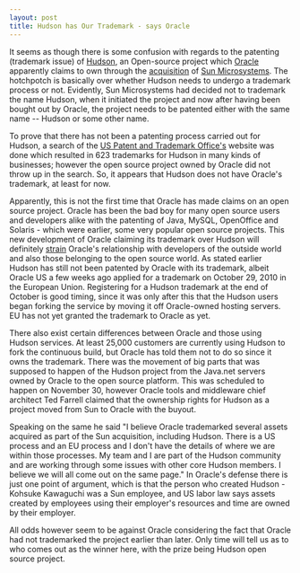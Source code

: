 ```yaml
---
layout: post
title: Hudson has Our Trademark - says Oracle
---
```


It seems as though there is some confusion with regards to the patenting (trademark issue) of <a href="http://wiki.hudson-ci.org/">Hudson</a>, an Open-source project which <a href="http://www.oracle.com/">Oracle</a> apparently claims to own through the <a href="http://news.cnet.com/8301-30685_3-20000019-264.html">acquisition</a> of <a href="http://en.wikipedia.org/wiki/Sun_Microsystems">Sun Microsystems</a>. The hotchpotch is basically over whether Hudson needs to undergo a trademark process or not. Evidently, Sun Microsystems had decided not to trademark the name Hudson, when it initiated the project and now after having been bought out by Oracle, the project needs to be patented either with the same name -- Hudson or some other name.

To prove that there has not been a patenting process carried out for Hudson, a search of the <a href="http://www.uspto.gov/">US Patent and Trademark Office's</a> website was done which resulted in 623 trademarks for Hudson in many kinds of businesses; however the open source project owned by Oracle did not throw up in the search. So, it appears that Hudson does not have Oracle's trademark, at least for now.

Apparently, this is not the first time that Oracle has made claims on an open source project. Oracle has been the bad boy for many open source users and developers alike with the patenting of Java, MySQL, OpenOffice and Solaris - which were earlier, some very popular open source projects. This new development of Oracle claiming its trademark over Hudson will definitely <a href="http://no.reddit.com/r/programming/comments/edwwu/here_we_go_again_oracle_and_developer_community/">strain</a> Oracle's relationship with developers of the outside world and also those belonging to the open source world. As stated earlier Hudson has still not been patented by Oracle with its trademark, albeit Oracle US a few weeks ago applied for a trademark on October 29, 2010 in the European Union. Registering for a Hudson trademark at the end of October is good timing, since it was only after this that the Hudson users began forking the service by moving it off Oracle-owned hosting servers. EU has not yet granted the trademark to Oracle as yet. 

There also exist certain differences between Oracle and those using Hudson services. At least 25,000 customers are currently using Hudson to fork the continuous build, but Oracle has told them not to do so since it owns the trademark. There was the movement of big parts that was supposed to happen of the Hudson project from the Java.net servers owned by Oracle to the open source platform. This was scheduled to happen on November 30, however Oracle tools and middleware chief architect Ted Farrell claimed that the ownership rights for Hudson as a project moved from Sun to Oracle with the buyout. 

Speaking on the same he said "I believe Oracle trademarked several assets acquired as part of the Sun acquisition, including Hudson. There is a US process and an EU process and I don't have the details of where we are within those processes. My team and I are part of the Hudson community and are working through some issues with other core Hudson members. I believe we will all come out on the same page." In Oracle's defense there is just one point of argument, which is that the person who created Hudson - Kohsuke Kawaguchi was a Sun employee, and  US labor law says assets created by employees using their employer's resources and time are owned by their employer.

All odds however seem to be against Oracle considering the fact that Oracle had not trademarked the project earlier than later. Only time will tell us as to who comes out as the winner here, with the prize being Hudson open source project.
